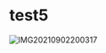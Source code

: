 # test5
![IMG20210902200317](https://user-images.githubusercontent.com/100499606/155866911-6a0ef3ba-1f14-48b0-8870-8d8b3b87cfa7.jpg)
